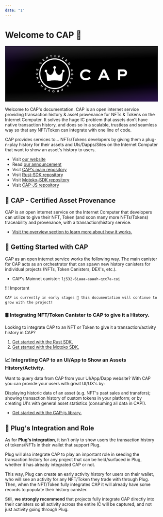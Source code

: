 ```yaml
---
date: "1"
---
```

# Welcome to CAP 👋

![](imgs/mainn.png)

Welcome to CAP's documentation. CAP is an open internet service providing transaction history & asset provenance for NFTs & Tokens on the Internet Computer. It solves the huge IC problem that assets don’t have native transaction history, and does so in a scalable, trustless and seamless way so that any NFT/Token can integrate with one line of code.

CAP provides services to... NFTs/Tokens developers by giving them a plug-n-play history for their assets and UIs/Dapps/Sites on the Internet Computer that want to show an asset's history to users.


- Visit [our website](https://cap.ooo)
- Read [our announcement](https://medium.com/@cap_ois/db9bdfe9129f?source=friends_link&sk=924b190ea080ed4e4593fc81396b0a7a)
- Visit [CAP's main repository](https://github.com/psychedelic/cap) 
- Visit [Rust-SDK repository](https://github.com/Psychedelic/cap/tree/main/sdk)
- Visit [Motoko-SDK repository](https://github.com/Psychedelic/cap-motoko-library)
- Visit [CAP-JS repository](https://github.com/psychedelic/cap-js) 



## 👑 CAP - Certified Asset Provenance

CAP is an open internet service on the Internet Computer that developers can utilize to give their NFT, Token (and soon many more NFTs/Tokens) traceability and provenance, with a transaction/history service.

- [Visit the overview section to learn more about how it works.](https://docs.cap.ooo/overview/what-is-cap/)


## 🧰 Getting Started with CAP

CAP as an open internet service works the following way. The main canister for CAP acts as an orchestrator that can spawn new history canisters for individual projects (NFTs, Token Canisters, DEX's, etc.).

- CAP's Mainnet canister: `lj532-6iaaa-aaaah-qcc7a-cai`

!!! Important

    CAP is currently in early stages 🚧 this documentation will continue to grow with the project!

### 🛢️ Integrating NFT/Token Canister to CAP to give it a History.

Looking to integrate CAP to an NFT or Token to give it a transaction/activity history in CAP? 

1. [Get started with the Rust SDK.](https://docs.cap.ooo/integrate-cap/getting-started/)
2. [Get started with the Motoko SDK.](https://docs.cap.ooo/integrate-cap/motoko-sdk/)

### 📈 Integrating CAP to an UI/App to Show an Assets History/Activity.

Want to query data from CAP from your UI/App/Dapp website? With CAP you can provide your users with great UI/UX's by:

Displaying historic data of an asset (e.g. NFT's past sales and transfers); showing transaction history of custom tokens in your platform; or by creating UI's with general asset statistics (consuming all data in CAP!).


- [Get started with the CAP-js library.](https://docs.cap.ooo/surface-data/getting-started/)

## 🔌 Plug's Integration and Role

As for **Plug's integration**, it isn't only to show users the transaction history of tokens/NFTs in their wallet that support Plug. 

Plug will also integrate CAP to play an important role in seeding the transaction history for any project that can be held/surfaced in Plug, whether it has already integrated CAP or not.

This way, Plug can create an early activity history for users on their wallet, who will see an activity for any NFT/Token they trade with through Plug. Then, when the NFT/Token fully integrates CAP it will already have some records to populate their history canister.

Still, **we strongly recommend** that projects fully integrate CAP directly into their canisters so all activity across the entire IC will be captured, and not just activity going through Plug.